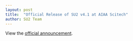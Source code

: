 ```yaml
---
layout: post
title:  "Official Release of SU2 v4.1 at AIAA Scitech"
author: SU2 Team
---
```


View the [official announcement](../../../../../emails/su2_email_v4p1.html).

